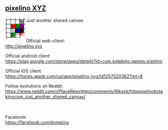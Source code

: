 ## <a href="http://pixelino.kotekino.com">pixelino XYZ</a>
Just another shared canvas
<img src="https://raw.githubusercontent.com/kotekino/pixelino/master/img/logo.png" align="left"> 
<br /><br /><br />

Official web-client:<br />
http://pixelino.xyz<br />

Official android client:<br />
https://play.google.com/store/apps/details?id=com.kotekino.games.pixelino

Official iOS client:<br />
https://itunes.apple.com/us/app/pixelino-xyz/id1257020362?mt=8

Follow evolutions on Reddit:<br />
https://www.reddit.com/r/PlaceRewritten/comments/6lkqyk/httppixelinokotekinocom_just_another_shared_canvas/
<br /><br /><br />

Facebook:<br />
https://facebook.com/kotekino
